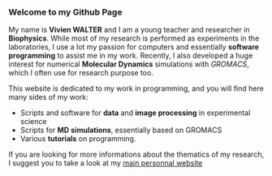 ### Welcome to my Github Page

My name is **Vivien WALTER** and I am a young teacher and researcher in **Biophysics**. While most of my research is performed as experiments in the laboratories, I use a lot my passion for computers and essentially **software programming** to assist me in my work. Recently, I also developed a huge interest for numerical **Molecular Dynamics** simulations with *GROMACS*, which I often use for research purpose too.

This website is dedicated to my work in programming, and you will find here many sides of my work:
- Scripts and software for **data** and **image processing** in experimental science
- Scripts for **MD simulations**, essentially based on GROMACS
- Various **tutorials** on programming.

If you are looking for more informations about the thematics of my research, I suggest you to take a look at my [main personnal website](http://vwalter.fr "Vivien Walter's Website")
